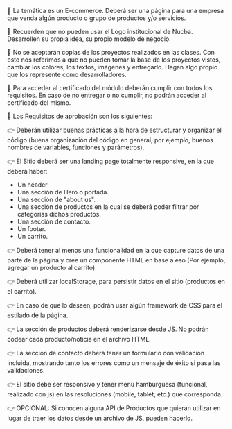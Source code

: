 🔗 La temática es un E-commerce. Deberá ser una página para una empresa que venda algún producto o grupo de productos y/o servicios.

🔗 Recuerden que no pueden usar el Logo institucional de Nucba. Desarrollen su propia idea, su propio modelo de negocio.

🔗 No se aceptarán copias de los proyectos realizados en las clases. Con esto nos referimos a que no pueden tomar la base de los proyectos vistos, cambiar los colores, los textos, imágenes y entregarlo. Hagan algo propio que los represente como desarrolladores.

🔗 Para acceder al certificado del módulo deberán cumplir con todos los requisitos. En caso de no entregar o no cumplir, no podrán acceder al certificado del mismo.

🔗 Los Requisitos de aprobación son los siguientes:

👉 Deberán utilizar buenas prácticas a la hora de estructurar y organizar el código (buena organización del código en general, por ejemplo, buenos nombres de variables, funciones y parámetros).

👉 El Sitio deberá ser una landing page totalmente responsive, en la que deberá haber:

- Un header
- Una sección de Hero o portada.
- Una sección de "about us".
- Una sección de productos en la cual se deberá poder filtrar por categorías dichos productos.
- Una sección de contacto.
- Un footer.
- Un carrito.

👉 Deberá tener al menos una funcionalidad en la que capture datos de una parte de la página y cree un componente HTML en base a eso (Por ejemplo, agregar un producto al carrito).

👉 Deberá utilizar localStorage, para persistir datos en el sitio (productos en el carrito).

👉 En caso de que lo deseen, podrán usar algún framework de CSS para el estilado de la página.

👉 La sección de productos deberá renderizarse desde JS. No podrán codear cada producto/noticia en el archivo HTML.

👉 La sección de contacto deberá tener un formulario con validación incluida, mostrando tanto los errores como un mensaje de éxito si pasa las validaciones.

👉 El sitio debe ser responsivo y tener menú hamburguesa (funcional, realizado con js) en las resoluciones (mobile, tablet, etc.) que corresponda.

👉 OPCIONAL: Si conocen alguna API de Productos que quieran utilizar en lugar de traer los datos desde un archivo de JS, pueden hacerlo.
